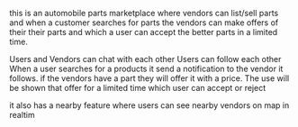 this is an automobile parts marketplace where vendors can list/sell parts and when a customer searches for parts the vendors can make offers of their their parts and which a user can accept the better parts in a limited time.

Users and Vendors can chat with each other
Users can follow each other
When a user searches for a products it send a notification to the vendor it follows. if the vendors have a part they will offer it with a price. The use will be shown that offer for a limited time which user can accept or reject

it also has a nearby feature where users can see nearby vendors on map in realtim
